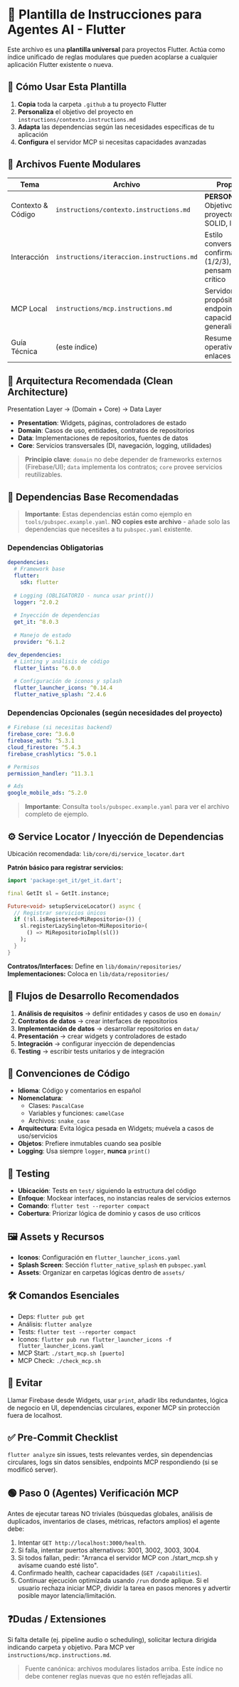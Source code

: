 # 🤖 Plantilla de Instrucciones para Agentes AI - Flutter

Este archivo es una **plantilla universal** para proyectos Flutter. Actúa como índice unificado de reglas modulares que pueden acoplarse a cualquier aplicación Flutter existente o nueva.

## 🎯 Cómo Usar Esta Plantilla

1. **Copia** toda la carpeta `.github` a tu proyecto Flutter
2. **Personaliza** el objetivo del proyecto en `instructions/contexto.instructions.md`
3. **Adapta** las dependencias según las necesidades específicas de tu aplicación
4. **Configura** el servidor MCP si necesitas capacidades avanzadas

## 📌 Archivos Fuente Modulares
| Tema | Archivo | Propósito |
|------|---------|-----------|
| Contexto & Código | `instructions/contexto.instructions.md` | **PERSONALIZAR:** Objetivo del proyecto, estilo, SOLID, logging |
| Interacción | `instructions/iteraccion.instructions.md` | Estilo conversacional, confirmaciones (1/2/3), pensamiento crítico |
| MCP Local | `instructions/mcp.instructions.md` | Servidor MCP: propósito, endpoints, capacidades y generalización |
| Guía Técnica | (este índice) | Resumen operativo + enlaces |

## 🧱 Arquitectura Recomendada (Clean Architecture)
Presentation Layer -> (Domain + Core) -> Data Layer

- **Presentation**: Widgets, páginas, controladores de estado
- **Domain**: Casos de uso, entidades, contratos de repositorios
- **Data**: Implementaciones de repositorios, fuentes de datos
- **Core**: Servicios transversales (DI, navegación, logging, utilidades)

> **Principio clave**: `domain` no debe depender de frameworks externos (Firebase/UI); `data` implementa los contratos; `core` provee servicios reutilizables.

## 🔑 Dependencias Base Recomendadas

> **Importante**: Estas dependencias están como ejemplo en `tools/pubspec.example.yaml`. **NO copies este archivo** - añade solo las dependencias que necesites a tu `pubspec.yaml` existente.

### Dependencias Obligatorias
```yaml
dependencies:
  # Framework base
  flutter:
    sdk: flutter
  
  # Logging (OBLIGATORIO - nunca usar print())
  logger: ^2.0.2
  
  # Inyección de dependencias
  get_it: ^8.0.3
  
  # Manejo de estado
  provider: ^6.1.2

dev_dependencies:
  # Linting y análisis de código
  flutter_lints: ^6.0.0
  
  # Configuración de iconos y splash
  flutter_launcher_icons: ^0.14.4
  flutter_native_splash: ^2.4.6
```

### Dependencias Opcionales (según necesidades del proyecto)
```yaml
# Firebase (si necesitas backend)
firebase_core: ^3.6.0
firebase_auth: ^5.3.1
cloud_firestore: ^5.4.3
firebase_crashlytics: ^5.0.1

# Permisos
permission_handler: ^11.3.1

# Ads
google_mobile_ads: ^5.2.0
```

> **Importante**: Consulta `tools/pubspec.example.yaml` para ver el archivo completo de ejemplo.

## ⚙️ Service Locator / Inyección de Dependencias
Ubicación recomendada: `lib/core/di/service_locator.dart`

**Patrón básico para registrar servicios:**
```dart
import 'package:get_it/get_it.dart';

final GetIt sl = GetIt.instance;

Future<void> setupServiceLocator() async {
  // Registrar servicios únicos
  if (!sl.isRegistered<MiRepositorio>()) {
    sl.registerLazySingleton<MiRepositorio>(
      () => MiRepositorioImpl(sl())
    );
  }
}
```

**Contratos/Interfaces:** Define en `lib/domain/repositories/`  
**Implementaciones:** Coloca en `lib/data/repositories/`

## 🔄 Flujos de Desarrollo Recomendados
1. **Análisis de requisitos** -> definir entidades y casos de uso en `domain/`
2. **Contratos de datos** -> crear interfaces de repositorios
3. **Implementación de datos** -> desarrollar repositorios en `data/`
4. **Presentación** -> crear widgets y controladores de estado
5. **Integración** -> configurar inyección de dependencias
6. **Testing** -> escribir tests unitarios y de integración

## 📝 Convenciones de Código
- **Idioma**: Código y comentarios en español
- **Nomenclatura**: 
  - Clases: `PascalCase`
  - Variables y funciones: `camelCase` 
  - Archivos: `snake_case`
- **Arquitectura**: Evita lógica pesada en Widgets; muévela a casos de uso/servicios
- **Objetos**: Prefiere inmutables cuando sea posible
- **Logging**: Usa siempre `logger`, **nunca** `print()`

## 🧪 Testing
- **Ubicación**: Tests en `test/` siguiendo la estructura del código
- **Enfoque**: Mockear interfaces, no instancias reales de servicios externos
- **Comando**: `flutter test --reporter compact`
- **Cobertura**: Priorizar lógica de dominio y casos de uso críticos

## 🖼️ Assets y Recursos
- **Iconos**: Configuración en `flutter_launcher_icons.yaml`
- **Splash Screen**: Sección `flutter_native_splash` en `pubspec.yaml`
- **Assets**: Organizar en carpetas lógicas dentro de `assets/`

## 🛠️ Comandos Esenciales
- Deps: `flutter pub get`  
- Análisis: `flutter analyze`  
- Tests: `flutter test --reporter compact`  
- Iconos: `flutter pub run flutter_launcher_icons -f flutter_launcher_icons.yaml`  
- MCP Start: `./start_mcp.sh [puerto]`  
- MCP Check: `./check_mcp.sh`  

## 🚫 Evitar
Llamar Firebase desde Widgets, usar `print`, añadir libs redundantes, lógica de negocio en UI, dependencias circulares, exponer MCP sin protección fuera de localhost.

## ✅ Pre-Commit Checklist
`flutter analyze` sin issues, tests relevantes verdes, sin dependencias circulares, logs sin datos sensibles, endpoints MCP respondiendo (si se modificó server).

## 🟢 Paso 0 (Agentes) Verificación MCP
Antes de ejecutar tareas NO triviales (búsquedas globales, análisis de duplicados, inventarios de clases, métricas, refactors amplios) el agente debe:
1. Intentar `GET http://localhost:3000/health`.
2. Si falla, intentar puertos alternativos: 3001, 3002, 3003, 3004.
3. Si todos fallan, pedir: "Arranca el servidor MCP con ./start_mcp.sh y avísame cuando esté listo".
4. Confirmado health, cachear capacidades (`GET /capabilities`).
5. Continuar ejecución optimizada usando `/run` donde aplique.
Si el usuario rechaza iniciar MCP, dividir la tarea en pasos menores y advertir posible mayor latencia/limitación.

## ❓Dudas / Extensiones
Si falta detalle (ej. pipeline audio o scheduling), solicitar lectura dirigida indicando carpeta y objetivo. Para MCP ver `instructions/mcp.instructions.md`.

> Fuente canónica: archivos modulares listados arriba. Este índice no debe contener reglas nuevas que no estén reflejadas allí.
